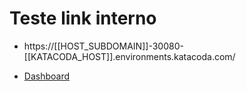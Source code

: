 # Teste link interno

- https://[[HOST_SUBDOMAIN]]-30080-[[KATACODA_HOST]].environments.katacoda.com/

- [Dashboard](https://[[HOST_SUBDOMAIN]]-30000-[[KATACODA_HOST]].environments.katacoda.com/)
    